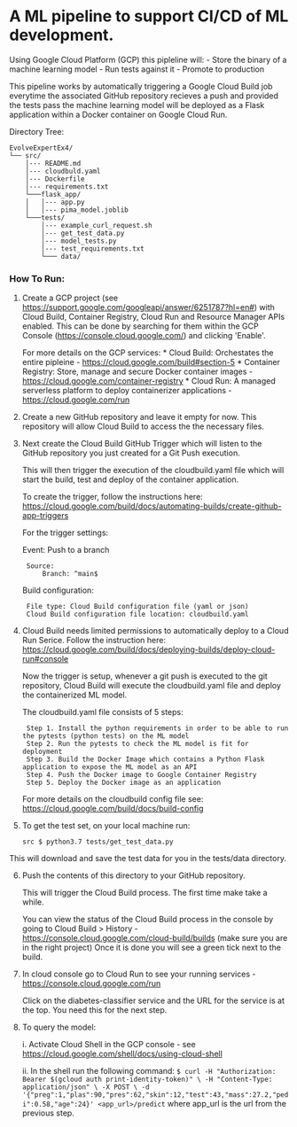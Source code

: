 # A ML pipeline to support CI/CD of ML development. 

Using Google Cloud Platform (GCP) this pipleline will:
	- Store the binary of a machine learning model
	- Run tests against it
	- Promote to production

This pipeline works by automatically triggering a Google Cloud Build job everytime the associated GitHub repository recieves a push and provided the tests pass the machine learning model will be deployed as a Flask application within a Docker container on Google Cloud Run.

Directory Tree:

```
EvolveExpertEx4/
└── src/
	│--- README.md
	│--- cloudbuld.yaml    
	│--- Dockerfile
	│--- requirements.txt
	└───flask_app/
	│   │--- app.py
	│   │--- pima_model.joblib  
	└───tests/
	    │--- example_curl_request.sh
	    │--- get_test_data.py
	    │--- model_tests.py
	    │--- test_requirements.txt
	    └─── data/
``` 


### How To Run:

1. Create a GCP project (see https://support.google.com/googleapi/answer/6251787?hl=en#) with Cloud Build, Container Registry, Cloud Run and Resource Manager APIs enabled. 
	This can be done by searching for them within the GCP Console (https://console.cloud.google.com/) and clicking 'Enable'.

	For more details on the GCP services:
		* Cloud Build: Orchestates the entire pipleine - https://cloud.google.com/build#section-5
		* Container Registry: Store, manage and secure Docker container images - https://cloud.google.com/container-registry
		* Cloud Run: A managed serverless platform to deploy containerizer applications - https://cloud.google.com/run


2. Create a new GitHub repository and leave it empty for now. 
This repository will allow Cloud Build to access the the necessary files.

3. Next create the Cloud Build GitHub Trigger which will listen to the GitHub repository you just created for a Git Push execution. 

	This will then trigger the execution of the cloudbuild.yaml file which will start the build, test and deploy of the container application. 

	To create the trigger, follow the instructions here:
		https://cloud.google.com/build/docs/automating-builds/create-github-app-triggers

	For the trigger settings:

	Event: Push to a branch
		
		Source: 
			Branch: ^main$
	Build configuration:

		File type: Cloud Build configuration file (yaml or json)
		Cloud Build configuration file location: cloudbuild.yaml

4. Cloud Build needs limited permissions to automatically deploy to a Cloud Run Serice.
	Follow the instruction here: https://cloud.google.com/build/docs/deploying-builds/deploy-cloud-run#console

	Now the trigger is setup, whenever a git push is executed to the git repository, 
	Cloud Build will execute the cloudbuild.yaml file and deploy the containerized ML model.

	The cloudbuild.yaml file consists of 5 steps:
		
		Step 1. Install the python requirements in order to be able to run the pytests (python tests) on the ML model
		Step 2. Run the pytests to check the ML model is fit for deployment
		Step 3. Build the Docker Image which contains a Python Flask application to expose the ML model as an API
		Step 4. Push the Docker image to Google Container Registry
		Step 5. Deploy the Docker image as an application
	For more details on the cloudbuild config file see: https://cloud.google.com/build/docs/build-config

5. To get the test set, on your local machine run:

	`src $ python3.7 tests/get_test_data.py`

This will download and save the test data for you in the tests/data directory.

6. Push the contents of this directory to your GitHub repository.
	
	This will trigger the Cloud Build process. The first time make take a while.
	
	You can view the status of the Cloud Build process in the console by going to Cloud Build > History - https://console.cloud.google.com/cloud-build/builds (make sure you are in the right project)
	Once it is done you will see a green tick next to the build.

7. In cloud console go to Cloud Run to see your running services - https://console.cloud.google.com/run
	
	Click on the diabetes-classifier service and the URL for the service is at the top. You need this for the next step.

8. To query the model:

	i. Activate Cloud Shell in the GCP console - see https://cloud.google.com/shell/docs/using-cloud-shell
	
	ii. In the shell run the following command:
	`$ curl -H "Authorization: Bearer $(gcloud auth print-identity-token)" \
	 -H "Content-Type: application/json" \
	 -X POST \
	 -d '{"preg":1,"plas":90,"pres":62,"skin":12,"test":43,"mass":27.2,"pedi":0.58,"age":24}' <app_url>/predict`
	 where app_url is the url from the previous step.







